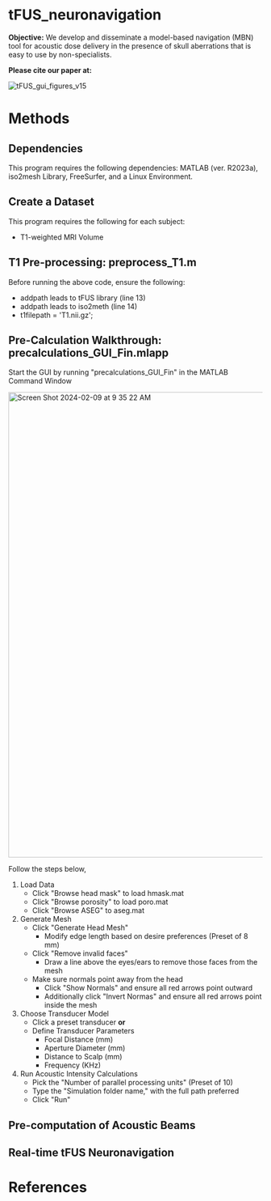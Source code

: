 # tFUS_neuronavigation

**Objective:** We develop and disseminate a model-based navigation (MBN) tool for acoustic dose delivery in the presence of skull aberrations that is easy to use by non-specialists.   

**Please cite our paper at:**

![tFUS_gui_figures_v15](https://github.com/parkerkotlarz/tFUS_neuronavigation/assets/157265957/46a368f3-d179-4d93-ac97-166008db5bcd)


# Methods

## Dependencies
This program requires the following dependencies: MATLAB (ver. R2023a), iso2mesh Library, FreeSurfer, and a Linux Environment.

## Create a Dataset
This program requires the following for each subject: 
- T1-weighted MRI Volume

## T1 Pre-processing: preprocess_T1.m
Before running the above code, ensure the following:
- addpath leads to tFUS library (line 13)
- addpath leads to iso2meth (line 14)
- t1filepath = 'T1.nii.gz'; 


## Pre-Calculation Walkthrough: precalculations_GUI_Fin.mlapp
Start the GUI by running "precalculations_GUI_Fin" in the MATLAB Command Window

<img width="920" alt="Screen Shot 2024-02-09 at 9 35 22 AM" src="https://github.com/parkerkotlarz/tFUS_neuronavigation/assets/157265957/f148ea3f-36ce-40d8-bae4-f0b828fda13c">

Follow the steps below,
1. Load Data
   - Click "Browse head mask" to load hmask.mat
   - Click "Browse porosity" to load poro.mat
   - Click "Browse ASEG" to aseg.mat
2. Generate Mesh
   - Click "Generate Head Mesh"
     - Modify edge length based on desire preferences (Preset of 8 mm)
   - Click "Remove invalid faces"
     - Draw a line above the eyes/ears to remove those faces from the mesh
   - Make sure normals point away from the head
     - Click "Show Normals" and ensure all red arrows point outward
     - Additionally click "Invert Normas" and ensure all red arrows point inside the mesh
3. Choose Transducer Model
   - Click a preset transducer **or**
   - Define Transducer Parameters
     - Focal Distance (mm)
     - Aperture Diameter (mm)
     - Distance to Scalp (mm)
     - Frequency (KHz)
4. Run Acoustic Intensity Calculations
   -  Pick the "Number of parallel processing units" (Preset of 10)
   -  Type the "Simulation folder name," with the full path preferred
   -  Click "Run"
  
   
     

## Pre-computation of Acoustic Beams

## Real-time tFUS Neuronavigation


# References

